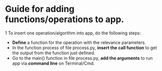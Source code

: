 # Guide for adding functions/operations to app.

1
To insert one operation/algorithm into app, do the following steps:

-  **Define** a function for the operation with the relevance parameters.
- In the function process of file process.py, **insert the call function** to get the output from the function just defined.
- Go to the main() function in file process.py, **add the arguments** to run app via **command line** on Terminal/Cmd.
